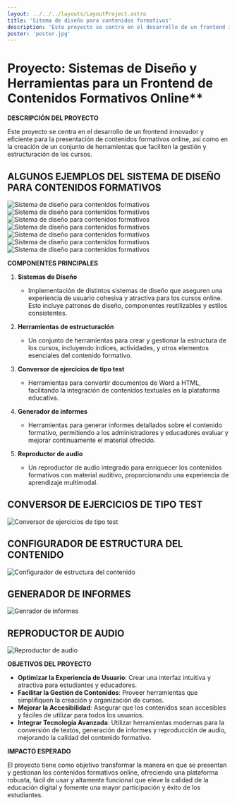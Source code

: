 ```yaml
---
layout: ../../../layouts/LayoutProject.astro
title: 'Sitema de diseño para contenidos formativos'
description: 'Este proyecto se centra en el desarrollo de un frontend innovador y eficiente para la presentación de contenidos formativos online, así como en la creación de un conjunto de herramientas que faciliten la gestión y estructuración de los cursos.'
poster: 'poster.jpg'
---
```


# Proyecto: Sistemas de Diseño y Herramientas para un Frontend de Contenidos Formativos Online**

**DESCRIPCIÓN DEL PROYECTO**

Este proyecto se centra en el desarrollo de un frontend innovador y eficiente para la presentación de contenidos formativos online, así como en la creación de un conjunto de herramientas que faciliten la gestión y estructuración de los cursos.

## ALGUNOS EJEMPLOS DEL SISTEMA DE DISEÑO PARA CONTENIDOS FORMATIVOS

<img class="img-h" src="/src/pages/projects/project-7/system1.png" alt="Sistema de diseño para contenidos formativos" />

<img class="img-h" src="/src/pages/projects/project-7/system1.png" alt="Sistema de diseño para contenidos formativos" />
<img class="img-h" src="/src/pages/projects/project-7/system2.png" alt="Sistema de diseño para contenidos formativos" />
<img class="img-h" src="/src/pages/projects/project-7/system3.png" alt="Sistema de diseño para contenidos formativos" />
<img class="img-h" src="/src/pages/projects/project-7/system4.png" alt="Sistema de diseño para contenidos formativos" />
<img class="img-h" src="/src/pages/projects/project-7/p12.png" alt="Sistema de diseño para contenidos formativos" />
<img class="img-h" src="/src/pages/projects/project-7/p10.png" alt="Sistema de diseño para contenidos formativos" />

**COMPONENTES PRINCIPALES**

1. **Sistemas de Diseño**
   - Implementación de distintos sistemas de diseño que aseguren una experiencia de usuario cohesiva y atractiva para los cursos online. Esto incluye patrones de diseño, componentes reutilizables y estilos consistentes.

2. **Herramientas de estructuración**
   - Un conjunto de herramientas para crear y gestionar la estructura de los cursos, incluyendo índices, actividades, y otros elementos esenciales del contenido formativo.

3. **Conversor de ejercicios de tipo test**
   - Herramientas para convertir documentos de Word a HTML, facilitando la integración de contenidos textuales en la plataforma educativa.

4. **Generador de informes**
   - Herramientas para generar informes detallados sobre el contenido formativo, permitiendo a los administradores y educadores evaluar y mejorar continuamente el material ofrecido.

5. **Reproductor de audio**
   - Un reproductor de audio integrado para enriquecer los contenidos formativos con material auditivo, proporcionando una experiencia de aprendizaje multimodal.


## CONVERSOR DE EJERCICIOS DE TIPO TEST
<img class="img-h" src="/src/pages/projects/project-7/conversor-test.png" alt="Conversor de ejercicios de tipo test" />

## CONFIGURADOR DE ESTRUCTURA DEL CONTENIDO
<img class="img-h" src="/src/pages/projects/project-7/configurador-10.png" alt="Configurador de estructura del contenido" />

## GENERADOR DE INFORMES
<img class="img-h" src="/src/pages/projects/project-7/genrador-informes.png" alt="Genrador de informes" />

## REPRODUCTOR DE AUDIO
<img class="img-h" src="/src/pages/projects/project-7/reproductor.png" alt="Reproductor de audio" />

**OBJETIVOS DEL PROYECTO**

- **Optimizar la Experiencia de Usuario**: Crear una interfaz intuitiva y atractiva para estudiantes y educadores.
- **Facilitar la Gestión de Contenidos**: Proveer herramientas que simplifiquen la creación y organización de cursos.
- **Mejorar la Accesibilidad**: Asegurar que los contenidos sean accesibles y fáciles de utilizar para todos los usuarios.
- **Integrar Tecnología Avanzada**: Utilizar herramientas modernas para la conversión de textos, generación de informes y reproducción de audio, mejorando la calidad del contenido formativo.

**IMPACTO ESPERADO**

El proyecto tiene como objetivo transformar la manera en que se presentan y gestionan los contenidos formativos online, ofreciendo una plataforma robusta, fácil de usar y altamente funcional que eleve la calidad de la educación digital y fomente una mayor participación y éxito de los estudiantes.